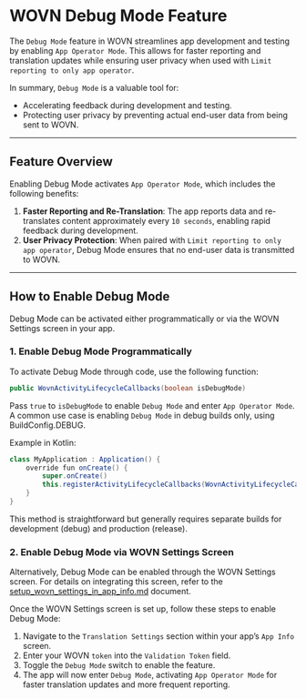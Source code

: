 # WOVN Debug Mode Feature

The `Debug Mode` feature in WOVN streamlines app development and testing by enabling `App Operator Mode`. This allows for faster reporting and translation updates while ensuring user privacy when used with `Limit reporting to only app operator`.

In summary, `Debug Mode` is a valuable tool for:

- Accelerating feedback during development and testing.
- Protecting user privacy by preventing actual end-user data from being sent to WOVN.

---

## Feature Overview

Enabling Debug Mode activates `App Operator Mode`, which includes the following benefits:

1. **Faster Reporting and Re-Translation**: The app reports data and re-translates content approximately every `10 seconds`, enabling rapid feedback during development.
2. **User Privacy Protection**: When paired with `Limit reporting to only app operator`, Debug Mode ensures that no end-user data is transmitted to WOVN.

---

## How to Enable Debug Mode

Debug Mode can be activated either programmatically or via the WOVN Settings screen in your app.

### 1. Enable Debug Mode Programmatically

To activate Debug Mode through code, use the following function:

```java
public WovnActivityLifecycleCallbacks(boolean isDebugMode)
```

Pass `true` to `isDebugMode` to enable `Debug Mode` and enter `App Operator Mode`. A common use case is enabling `Debug Mode` in debug builds only, using BuildConfig.DEBUG.

Example in Kotlin:

```java
class MyApplication : Application() {
    override fun onCreate() {
        super.onCreate()
        this.registerActivityLifecycleCallbacks(WovnActivityLifecycleCallbacks(BuildConfig.DEBUG)) // Enable Debug Mode
    }
}
```

This method is straightforward but generally requires separate builds for development (debug) and production (release).

### 2. Enable Debug Mode via WOVN Settings Screen

Alternatively, Debug Mode can be enabled through the WOVN Settings screen. For details on integrating this screen, refer to the [setup_wovn_settings_in_app_info.md](./setup_wovn_settings_in_app_info.md) document.

Once the WOVN Settings screen is set up, follow these steps to enable Debug Mode:

1. Navigate to the `Translation Settings` section within your app’s `App Info` screen.
2. Enter your WOVN `token` into the `Validation Token` field.
3. Toggle the `Debug Mode` switch to enable the feature.
4. The app will now enter `Debug Mode`, activating `App Operator Mode` for faster translation updates and more frequent reporting.
